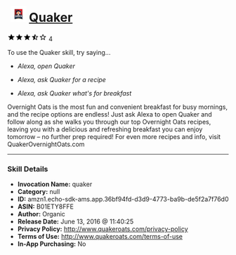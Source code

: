 # &nbsp;<img src="skill_icon" alt="Quaker icon" width="36"> [Quaker](http://alexa.amazon.com/#skills/amzn1.echo-sdk-ams.app.36bf94fd-d3d9-4773-ba9b-de5f2a7f76d0)
![3.5 stars](../../images/ic_star_black_18dp_1x.png)![3.5 stars](../../images/ic_star_black_18dp_1x.png)![3.5 stars](../../images/ic_star_black_18dp_1x.png)![3.5 stars](../../images/ic_star_half_black_18dp_1x.png)![3.5 stars](../../images/ic_star_border_black_18dp_1x.png) 4

To use the Quaker skill, try saying...

* *Alexa, open Quaker*

* *Alexa, ask Quaker for a recipe*

* *Alexa, ask Quaker what's for breakfast*

Overnight Oats is the most fun and convenient breakfast for busy mornings, and the recipe options are endless! Just ask Alexa to open Quaker and follow along as she walks you through our top Overnight Oats recipes, leaving you with a delicious and refreshing breakfast you can enjoy tomorrow – no further prep required! For even more recipes and info, visit QuakerOvernightOats.com

***

### Skill Details

* **Invocation Name:** quaker
* **Category:** null
* **ID:** amzn1.echo-sdk-ams.app.36bf94fd-d3d9-4773-ba9b-de5f2a7f76d0
* **ASIN:** B01ETY8FFE
* **Author:** Organic
* **Release Date:** June 13, 2016 @ 11:40:25
* **Privacy Policy:** http://www.quakeroats.com/privacy-policy
* **Terms of Use:** http://www.quakeroats.com/terms-of-use
* **In-App Purchasing:** No
